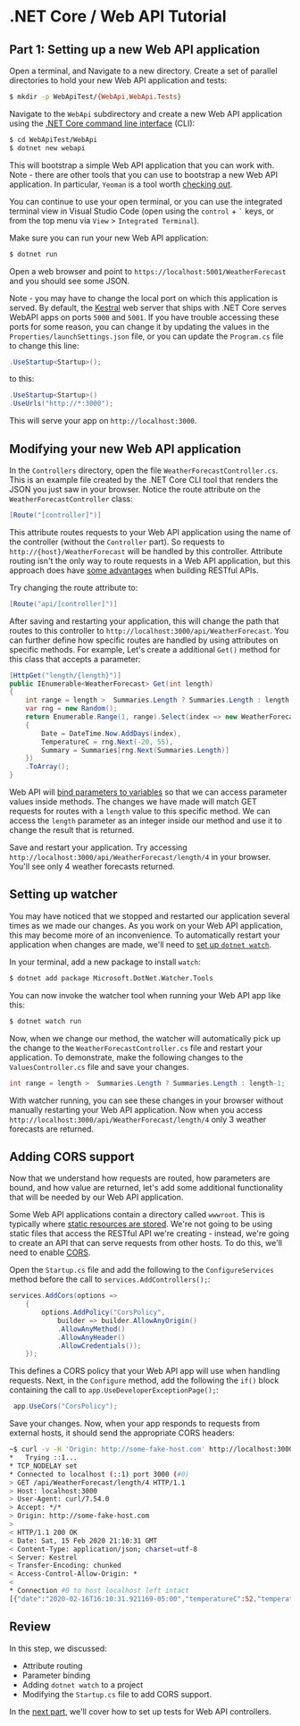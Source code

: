 # .NET Core / Web API Tutorial

## Part 1: Setting up a new Web API application

Open a terminal, and Navigate to a new directory. Create a set of parallel directories to hold your new Web API application and tests:

```bash
$ mkdir -p WebApiTest/{WebApi,WebApi.Tests}
```

Navigate to the `WebApi` subdirectory and create a new Web API application using the [.NET Core command line interface](https://docs.microsoft.com/en-us/dotnet/core/tools/?tabs=netcore2x) (CLI):

```bash
$ cd WebApiTest/WebApi
$ dotnet new webapi
```

This will bootstrap a simple Web API application that you can work with. Note - there are other tools that you can use to bootstrap a new Web API application. In particular, `Yeoman` is a tool worth [checking out](http://jakeydocs.readthedocs.io/en/latest/client-side/yeoman.html).

You can continue to use your open terminal, or you can use the integrated terminal view in Visual Studio Code (open using the `control` + `` ` `` keys, or from the top menu via `View` > `Integrated Terminal`).

Make sure you can run your new Web API application:

```bash
$ dotnet run
```

Open a web browser and point to `https://localhost:5001/WeatherForecast` and you should see some JSON.

Note - you may have to change the local port on which this application is served. By default, the [Kestral](https://docs.microsoft.com/en-us/aspnet/core/fundamentals/servers/kestrel?view=aspnetcore-2.2) web server that ships with .NET Core serves WebAPI apps on ports `5000` and `5001`. If you have trouble accessing these ports for some reason, you can change it by updating the values in the `Properties/launchSettings.json` file, or you can update the `Program.cs` file to change this line:

```csharp
.UseStartup<Startup>();
```

to this:

```csharp
.UseStartup<Startup>()
.UseUrls("http://*:3000");
```

This will serve your app on `http://localhost:3000`.

## Modifying your new Web API application

In the `Controllers` directory, open the file `WeatherForecastController.cs`. This is an example file created by the .NET Core CLI tool that renders the JSON you just saw in your browser. Notice the route attribute on the `WeatherForecastController` class:

```csharp
[Route("[controller]")]
```

This attribute routes requests to your Web API application using the name of the controller (without the `Controller` part). So requests to `http://{host}/WeatherForecast` will be handled by this controller. Attribute routing isn't the only way to route requests in a Web API application, but this approach does have [some advantages](https://docs.microsoft.com/en-us/aspnet/web-api/overview/web-api-routing-and-actions/attribute-routing-in-web-api-2#why-attribute-routing) when building RESTful APIs.

Try changing the route attribute to:

```csharp
[Route("api/[controller]")]
```

After saving and restarting your application, this will change the path that routes to this controller to `http://localhost:3000/api/WeatherForecast`. You can further define how specific routes are handled by using attributes on specific methods. For example, Let's create a additional `Get()` method for this class that accepts a parameter:

```csharp
[HttpGet("length/{length}")]
public IEnumerable<WeatherForecast> Get(int length)
{
    int range = length >  Summaries.Length ? Summaries.Length : length;
    var rng = new Random();
    return Enumerable.Range(1, range).Select(index => new WeatherForecast
    {
        Date = DateTime.Now.AddDays(index),
        TemperatureC = rng.Next(-20, 55),
        Summary = Summaries[rng.Next(Summaries.Length)]
    })
    .ToArray();
}
```

Web API will [bind parameters to variables](https://docs.microsoft.com/en-us/aspnet/web-api/overview/formats-and-model-binding/parameter-binding-in-aspnet-web-api) so that we can access parameter values inside methods. The changes we have made will match GET requests for routes with a `length` value to this specific method. We can access the `length` parameter as an integer inside our method and use it to change the result that is returned.

Save and restart your application. Try accessing `http://localhost:3000/api/WeatherForecast/length/4` in your browser. You'll see only 4 weather forecasts returned.

## Setting up watcher

You may have noticed that we stopped and restarted our application several times as we made our changes. As you work on your Web API application, this may become more of an inconvenience. To automatically restart your application when changes are made, we'll need to [set up `dotnet watch`](https://docs.microsoft.com/en-us/aspnet/core/tutorials/dotnet-watch?view=aspnetcore-3.1).

In your terminal, add a new package to install `watch`:

```bash
$ dotnet add package Microsoft.DotNet.Watcher.Tools
```

You can now invoke the watcher tool when running your Web API app like this:

```bash
$ dotnet watch run
```

Now, when we change our method, the watcher will automatically pick up the change to the `WeatherForecastController.cs` file and restart your application. To demonstrate, make the following changes to the `ValuesController.cs` file and save your changes.

```csharp
int range = length >  Summaries.Length ? Summaries.Length : length-1;
```

With watcher running, you can see these changes in your browser without manually restarting your Web API application. Now when you access `http://localhost:3000/api/WeatherForecast/length/4` only 3 weather forecasts are returned.

## Adding CORS support

Now that we understand how requests are routed, how parameters are bound, and how value are returned, let's add some additional functionality that will be needed by our Web API application.

Some Web API applications contain a directory called `wwwroot`. This is typically where [static resources are stored](https://docs.microsoft.com/en-us/aspnet/core/fundamentals/static-files). We're not going to be using static files that access the RESTful API we're creating - instead, we're going to create an API that can serve requests from other hosts. To do this, we'll need to enable [CORS](https://developer.mozilla.org/en-US/docs/Web/HTTP/CORS).

Open the `Startup.cs` file and add the following to the `ConfigureServices` method before the call to `services.AddControllers();`:

```csharp
services.AddCors(options =>
    {
        options.AddPolicy("CorsPolicy",
            builder => builder.AllowAnyOrigin()
            .AllowAnyMethod()
            .AllowAnyHeader()
            .AllowCredentials());
    });
```

This defines a CORS policy that your Web API app will use when handling requests. Next, in the `Configure` method, add the following the `if()` block containing the call to `app.UseDeveloperExceptionPage();`:

```csharp
 app.UseCors("CorsPolicy");
```

Save your changes. Now, when your app responds to requests from external hosts, it should send the appropriate CORS headers:

```bash
~$ curl -v -H 'Origin: http://some-fake-host.com' http://localhost:3000/api/WeatherForecast/length/4
*   Trying ::1...
* TCP_NODELAY set
* Connected to localhost (::1) port 3000 (#0)
> GET /api/WeatherForecast/length/4 HTTP/1.1
> Host: localhost:3000
> User-Agent: curl/7.54.0
> Accept: */*
> Origin: http://some-fake-host.com
> 
< HTTP/1.1 200 OK
< Date: Sat, 15 Feb 2020 21:10:31 GMT
< Content-Type: application/json; charset=utf-8
< Server: Kestrel
< Transfer-Encoding: chunked
< Access-Control-Allow-Origin: *
< 
* Connection #0 to host localhost left intact
[{"date":"2020-02-16T16:10:31.921169-05:00","temperatureC":52,"temperatureF":125,"summary":"Freezing"},{"date":"2020-02-17T16:10:31.921198-05:00","temperatureC":-19,"temperatureF":-2,"summary":"Bracing"},{"date":"2020-02-18T16:10:31.921208-05:00","temperatureC":39,"temperatureF":102,"summary":"Scorching"}]
```

## Review

In this step, we discussed:

- Attribute routing
- Parameter binding
- Adding `dotnet watch` to a project
- Modifying the `Startup.cs` file to add CORS support.

In the [next part](../../tree/part-2), we'll cover how to set up tests for Web API controllers.
